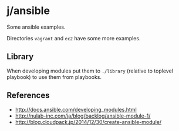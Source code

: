 j/ansible
==========


Some ansible examples.

Directories `vagrant` and `ec2` have some more examples.


Library
-------

When developing modules put them to `./library` (relative to toplevel playbook)
to use them from playbooks.


References
----------

* <http://docs.ansible.com/developing_modules.html>
* <http://nulab-inc.com/ja/blog/backlog/ansible-module-1/>
* <http://blog.cloudpack.jp/2014/12/30/create-ansible-module/>
